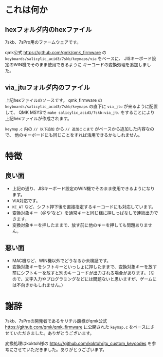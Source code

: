 # これは何か
## hexフォルダ内のhexファイル
7skb、7sPro用のファームウェアです。

qmk公式 https://github.com/qmk/qmk_firmware の `keyboards/salicylic_acid3/7skb/keymaps/via` をベースに、
JISキーボード設定のWIN機でそのまま使用できるように
キーコードの変換処理を追加しました。

## via_jtuフォルダ内のファイル
上記hexファイルのソースです。
qmk_firmware の `keyboards/salicylic_acid3/7skb/keymaps` の直下に
`via_jtu` が来るように配置して、
QMK MSYSで `make salicylic_acid3/7skb:via_jtu` をすることにより
上記hexファイルが作成されます。

`keymap.c` 内の `// 以下追加` から `// 追加ここまで` がベースから追加した内容なので、
他のキーボードにも同じことをすれば活用できるかもしれません。


# 特徴
## 良い面
- 上記の通り、JISキーボード設定のWIN機でそのまま使用できるようになります。
- VIA対応です。
- `KC_AT` など、シフト押下後を直接指定するキーコードにも対応しています。
- 変換対象キー（＠や’など）を通常キーと同じ様に押しっぱなしで連続出力できます。
- 変換対象キーを押したままで、放す前に他のキーを押しても問題ありません。

## 悪い面
- MAC機など、WIN機以外でどうなるか未検証です。
- 変換対象キーをシフトキーといっしょに押したままで、変換対象キーを放す前にシフトキーを放すと別のキーコードが出力される場合があります。（なので、文字入力やプログラミングなどには問題ないと思いますが、ゲームには不向きかもしれません。）



# 謝辞
7skb、7sProの開発者であるサリチル酸様がqmk公式 https://github.com/qmk/qmk_firmware に公開された `keymap.c` をベースにさせていただきました。ありがとうございます。

変換処理はkoktoh様の https://github.com/koktoh/jtu_custom_keycodes を参考にさせていただきました。ありがとうございます。